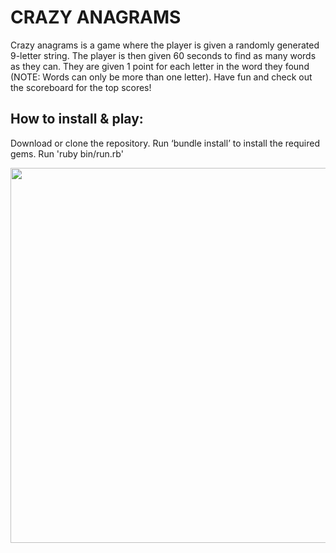 # CRAZY ANAGRAMS

Crazy anagrams is a game where the player is given a randomly generated 9-letter string. The player is then given 60 seconds to find as many words as they can. They are given 1 point for each letter in the word they found (NOTE: Words can only be more than one letter). Have fun and check out the scoreboard for the top scores!

## How to install & play:

Download or clone the repository.
Run ‘bundle install’ to install the required gems.
Run 'ruby bin/run.rb'

<img src="https://media.giphy.com/media/l3vQXgxL4zUIU6dHi/giphy.gif" height="600px"/>



<iframe width="960" height="720" src="https://www.useloom.com/embed/8f64a04c9493405b80886ba1b5c6c0cc" frameborder="0 allowfullscreen></iframe>


License:

This project is licensed under the MIT License - see the LICENSE.md file for details.
